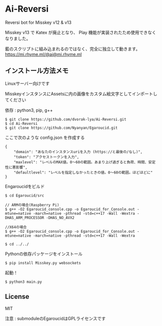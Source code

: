 # Ai-Reversi

Reversi bot for Misskey v12 &amp; v13

Misskey v13 で Katex が廃止となり、 Play 機能が実装されたため使用できなくなりました。

藍のスクリプトに組み込まれるのではなく、完全に独立して動きます。https://mi.rhyme.ml/@ai@mi.rhyme.ml

## インストール方法メモ

Linuxサーバー向けです

MisskeyインスタンスにAssetsに内の画像をカスタム絵文字としてインポートしてください

依存 : python3, pip, g++

```
$ git clone https://github.com/dvorak-lya/Ai-Reversi.git
$ cd Ai-Reversi
$ git clone https://github.com/Nyanyan/Egaroucid.git
```

ここで次のような config.json を作成する

```
{
	"domain": "あなたのインスタンスuriを入力 (https://と最後の/なし)",
	"token": "アクセストークンを入力",
	"maxlevel": "レベルのMAX値。0〜60の範囲。あまり上げ過ぎると負荷、時間、安定性に悪影響",
	"defaultlevel": "レベルを指定しなかったときの値。0〜60の範囲。ほどほどに"
}
```

Engaroucidをビルド

```
$ cd Egaroucid/src

// ARMの場合(Raspberry Pi)
$ g++ -O2 Egaroucid_console.cpp -o Egaroucid_for_Console.out -mtune=native -march=native -pthread -std=c++17 -Wall -Wextra -DHAS_ARM_PROCESSOR -DHAS_NO_AVX2

//X64の場合
$ g++ -O2 Egaroucid_console.cpp -o Egaroucid_for_Console.out -mtune=native -march=native -pthread -std=c++17 -Wall -Wextra

$ cd ../../
```

Pythonの依存パッケージをインストール

```
$ pip install Misskey.py websockets
```

起動！

```
$ python3 main.py
```

## License

MIT

注意 : submoduleのEgaroucidはGPLライセンスです
